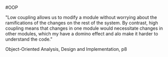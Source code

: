 #OOP

"Low coupling allows us to modify a module without worrying about the ramifications of the changes on the rest of the system. By contrast, high coupling means that changes in one module would necessitate changes in other modules, which my have a domino effect and alo make it harder to understand the code."

Object-Oriented Analysis, Design and Implementation, p8
